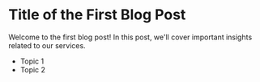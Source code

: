 # Title of the First Blog Post

Welcome to the first blog post! In this post, we'll cover important insights related to our services.

- Topic 1
- Topic 2